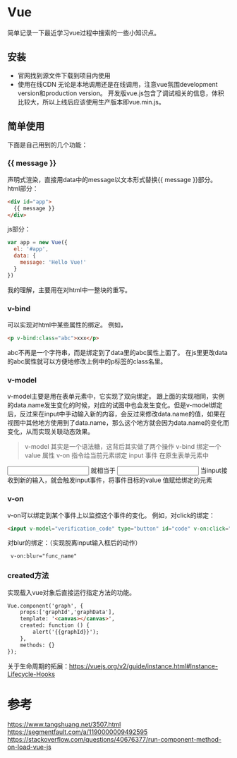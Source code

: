 # Vue
简单记录一下最近学习vue过程中搜索的一些小知识点。

## 安装
- 官网找到源文件下载到项目内使用
- 使用在线CDN
无论是本地调用还是在线调用，注意vue氛围development version和production version。
开发版vue.js包含了调试相关的信息，体积比较大，所以上线后应该使用生产版本即vue.min.js。

## 简单使用
下面是自己用到的几个功能：
### {{ message }}
声明式渲染，直接用data中的message以文本形式替换{{ message }}部分。
html部分：
```html
<div id="app">
  {{ message }}
</div>
```
js部分：
```javascript
var app = new Vue({
  el: '#app',
  data: {
    message: 'Hello Vue!'
  }
})
```
我的理解，主要用在对html中一整块的重写。
### v-bind
可以实现对html中某些属性的绑定。
例如，
```html
<p v-bind:class="abc">xxx</p>
```
abc不再是一个字符串，而是绑定到了data里的abc属性上面了。
在js里更改data的abc属性就可以方便地修改上例中的p标签的class名里。

### v-model
v-model主要是用在表单元素中，它实现了双向绑定。
跟上面的实现相同，实例的data.name发生变化的时候，对应的试图中也会发生变化。但是v-model绑定后，反过来在input中手动输入新的内容，会反过来修改data.name的值，如果在视图中其他地方使用到了data.name，那么这个地方就会因为data.name的变化而变化，从而实现关联动态效果。
> v-model 其实是一个语法糖，这背后其实做了两个操作
v-bind 绑定一个 value 属性
v-on 指令给当前元素绑定 input 事件
在原生表单元素中
<input v-model='something'>
就相当于
<input v-bind:value="something" v-on:input="something = $event.target.value">
当input接收到新的输入，就会触发input事件，将事件目标的value 值赋给绑定的元素

### v-on
v-on可以绑定到某个事件上以监控这个事件的变化。
例如，对click的绑定：
```html
<input v-model="verification_code" type="button" id="code" v-on:click="createCode"  class="uk-button uk-button-default" >

```
对blur的绑定：（实现脱离input输入框后的动作）
```html
 v-on:blur="func_name"
```

### created方法
实现载入vue对象后直接运行指定方法的功能。
```html
Vue.component('graph', {
    props:['graphId','graphData'],
    template: '<canvas></canvas>',
    created: function () {
        alert('{{graphId}}');
    },
    methods: {}
});
```
关于生命周期的拓展：https://vuejs.org/v2/guide/instance.html#Instance-Lifecycle-Hooks

# 参考
https://www.tangshuang.net/3507.html
https://segmentfault.com/a/1190000009492595
https://stackoverflow.com/questions/40676377/run-component-method-on-load-vue-js
